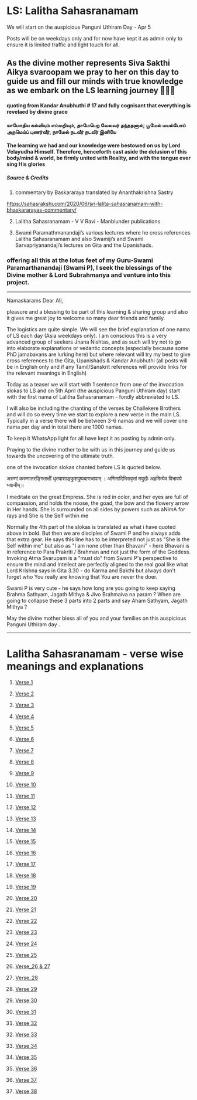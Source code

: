 # LS: Lalitha Sahasranamam

We will start on the auspicious Panguni Uthiram Day - Apr 5

Posts will be on weekdays only and for now have kept it as admin only to ensure it is limited traffic and light touch for all.

## As the divine mother represents Siva Sakthi Aikya svaroopam we pray to her on this day to guide us and fill our minds with true knowledge as we embark on the LS learning journey 🙏🙇‍♂️

#### quoting from Kandar Anubhuthi # 17 and fully cognisant that everything is revelaed by divine grace

#### யாமோதிய  கல்வியும்  எம்மறிவும், தாமேபெற  வேலவர்  தந்ததனால்; பூமேல்  மயல்போய்  அறமெய்ப்  புணர்வீர், நாமேல்  நடவீர்  நடவீர்  இனியே

#### The learning we had and our knowledge were bestowed on us by Lord Velayudha Himself. Therefore, henceforth cast aside the delusion of this body/mind & world, be firmly united with Reality, and with the tongue ever sing His glories

##### Source & Credits 

1. commentary by Baskararaya translated by Ananthakrishna Sastry 

https://sahasrakshi.com/2020/06/sri-lalita-sahasranamam-with-bhaskararayas-commentary/

2. Lalitha Sahasranamam - V V Ravi - Manblunder publications 

3. Swami Paramathmanandaji’s various lectures where he cross references Lalitha Sahasranamam and also Swamiji’s and Swami Sarvapriyanandaji’s lectures on Gita and the Upanishads.

### offering all this at the lotus feet of my Guru-Swami Paramarthanandaji (Swami P), I seek the blessings of the Divine mother & Lord Subrahmanya and venture into this project. 

--------------------------------------------

Namaskarams Dear All, 

pleasure and a blessing to be part of this learning & sharing group and also it gives me great joy to welcome so many dear friends and family. 

The logistics are quite simple.  We will see the brief explanation of one nama of LS each day (Asia weekdays only).  I am conscious this is a very advanced group of seekers Jnana Nishtas, and as such will try not to go into elaborate explanations or vedantic concepts (especially because some PhD jamabavans are lurking here) but  where relevant will try my best to give cross references to the Gita, Upanishads & Kandar Anubhuthi (all posts will be in English only and if any Tamil/Sanskrit references will provide links for the relevant meanings in English) 

Today as a teaser we will start with 1 sentence from one of the invocation slokas to LS and on 5th April (the auspicious Panguni Uthiram day) start with the first nama of Lalitha Sahasranamam - fondly abbreviated to LS. 

I will also be including the chanting of the verses by Challekere Brothers and will do so every time we start to explore a new verse in the main LS. Typically in a verse there will be between 3-6 namas and we will cover one nama per day and in total there are 1000 namas.  

To keep it WhatsApp light for all have kept it as posting by admin only. 

Praying to the divine mother to be with us in this journey and guide us towards the uncovering of the ultimate truth.

one of the invocation slokas chanted before LS is quoted below.

अरुणां करुणातरङ्गिताक्षीं धृतपाशाङ्कुशपुष्पबाणचापाम् ।
अणिमादिभिरावृतां मयुखैः अहमित्येव विभावये भवानीम्॥

I meditate on the great Empress. She is red in color, and her eyes are full of compassion, and holds the noose, the goad, the bow and the flowery arrow in Her hands. She is surrounded on all sides by powers such as aNimA for rays and She is the Self within me 

Normally the 4th part of the slokas is translated as what i have quoted above in bold. But then we are disciples of Swami P and he always adds that extra gear.  He says this line has to be interpreted not just as "She is the Self within me" but also as "I am none other than Bhavani" - here Bhavani is in reference to Para Prakriti / Brahman and not just the form of the Goddess. Invoking Atma Svarupam is a "must do" from Swami P's perspective to ensure the mind and intellect are perfectly aligned to the real goal like what Lord Krishna says in Gita 3.30 - do Karma and Bakthi but always don’t forget who You really are knowing that You are never the doer. 

Swami P is very cute - he says how long are you going to keep saying Brahma Sathyam, Jagath Mithya & Jivo Brahmaiva na param ? When are going to collapse these 3 parts into 2 parts and say Aham Sathyam, Jagath Mithya  ?

May the divine mother bless all of you and your families on this auspicious Panguni Uthiram day .

------------------------------------

# Lalitha Sahasranamam - verse wise meanings and explanations


1. [Verse 1](verse_001.md)

2. [Verse 2](verse_002.md)

3. [Verse 3](verse_003.md)

4. [Verse 4](verse_004.md)

5. [Verse 5](verse_005.md)

1. [Verse 6](verse_006.md)

1. [Verse 7](verse_007.md)

1. [Verse 8](verse_008.md)

1. [Verse 9](verse_009.md)

1. [Verse 10](verse_010.md)

1. [Verse 11](verse_011.md)

1. [Verse 12](verse_012.md)

1. [Verse 13](verse_013.md)

1. [Verse 14](verse_014.md)

1. [Verse 15](verse_015.md)

1. [Verse 16](verse_016.md)

1. [Verse 17](verse_017.md)

1. [Verse 18](verse_018.md)

1. [Verse 19](verse_019.md)

1. [Verse 20](verse_020.md)

1. [Verse 21](verse_021.md)

1. [Verse 22](verse_022.md)

1. [Verse 23](verse_023.md)

1. [Verse 24](verse_024.md)
 
1. [Verse 25](verse_025.md)

1. [Verse_26 & 27](verse_026&27.md)
 
1. [Verse_28](verse_028.md) 

1. [Verse 29](verse_029.md)

1. [Verse 30](verse_30.md)

1. [Verse 31](verse_31.md)

1. [Verse 32](verse_32.md)

1. [Verse 33](verse_33.md)

1. [Verse 34](verse_34.md)

1. [Verse 35](verse_35.md)

1. [Verse 36](verse_36.md)

1. [Verse 37](verse_37.md)

1. [Verse 38](verse_38.md)



